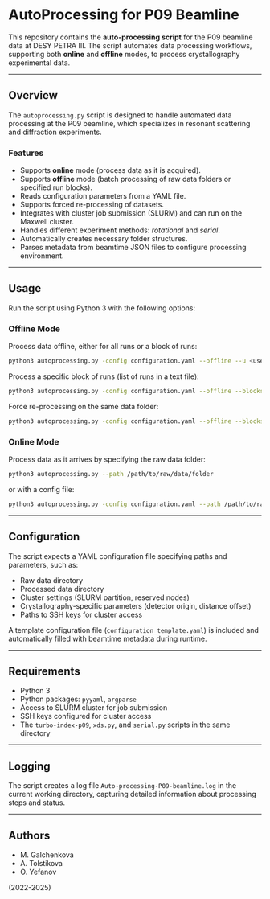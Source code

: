 # AutoProcessing for P09 Beamline

This repository contains the **auto-processing script** for the P09 beamline data at DESY PETRA III. The script automates data processing workflows, supporting both **online** and **offline** modes, to process crystallography experimental data.

---

## Overview

The `autoprocessing.py` script is designed to handle automated data processing at the P09 beamline, which specializes in resonant scattering and diffraction experiments.

### Features

* Supports **online** mode (process data as it is acquired).
* Supports **offline** mode (batch processing of raw data folders or specified run blocks).
* Reads configuration parameters from a YAML file.
* Supports forced re-processing of datasets.
* Integrates with cluster job submission (SLURM) and can run on the Maxwell cluster.
* Handles different experiment methods: *rotational* and *serial*.
* Automatically creates necessary folder structures.
* Parses metadata from beamtime JSON files to configure processing environment.

---

## Usage

Run the script using Python 3 with the following options:

### Offline Mode

Process data offline, either for all runs or a block of runs:

```bash
python3 autoprocessing.py -config configuration.yaml --offline --u <username> --maxwell
```

Process a specific block of runs (list of runs in a text file):

```bash
python3 autoprocessing.py -config configuration.yaml --offline --blocks block_runs.lst --u <username> --maxwell
```

Force re-processing on the same data folder:

```bash
python3 autoprocessing.py -config configuration.yaml --offline --blocks block_runs.lst --force --u <username> --maxwell
```

### Online Mode

Process data as it arrives by specifying the raw data folder:

```bash
python3 autoprocessing.py --path /path/to/raw/data/folder
```

or with a config file:

```bash
python3 autoprocessing.py -config configuration.yaml --path /path/to/raw/data/folder
```

---

## Configuration

The script expects a YAML configuration file specifying paths and parameters, such as:

* Raw data directory
* Processed data directory
* Cluster settings (SLURM partition, reserved nodes)
* Crystallography-specific parameters (detector origin, distance offset)
* Paths to SSH keys for cluster access

A template configuration file (`configuration_template.yaml`) is included and automatically filled with beamtime metadata during runtime.

---

## Requirements

* Python 3
* Python packages: `pyyaml`, `argparse`
* Access to SLURM cluster for job submission
* SSH keys configured for cluster access
* The `turbo-index-p09`, `xds.py`, and `serial.py` scripts in the same directory

---

## Logging

The script creates a log file `Auto-processing-P09-beamline.log` in the current working directory, capturing detailed information about processing steps and status.

---

## Authors

* M. Galchenkova
* A. Tolstikova
* O. Yefanov

(2022-2025)

